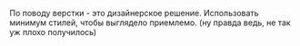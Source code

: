 По поводу верстки - это дизайнерское решение. Использовать минимум стилей, чтобы выглядело приемлемо. (ну правда ведь, не так уж плохо получилось)

